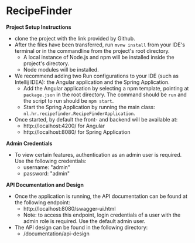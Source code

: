 # RecipeFinder

**Project Setup Instructions**
* clone the project with the link provided by Github.
* After the files have been transferred, run `mvnw install` from your IDE's terminal or in the commandline from the project's root directory.
    * A local instance of Node.js and npm will be installed inside the project's directory.
    * Node modules will be installed.
* We recommend adding two Run configurations to your IDE (such as Intellij IDEA): the Angular application and the Spring Application.
    * Add the Angular application by selecting a npm template, pointing at `package.json` in the root directory. The command should be `run` and the script to run should be `npm start`.
    * Start the Spring Application by running the main class: `nl.hr.recipefinder.RecipeFinderApplication`.
* Once started, by default the front- and backend will be available at:
    * http://localhost:4200/ for Angular
    * http://localhost:8080/ for Spring Application

**Admin Credentials**
* To view certain features, authentication as an admin user is required. Use the following credentials: 
    * username: "admin" 
    * password: "admin"

**API Documentation and Design**
* Once the application is running, the API documentation can be found at the following endpoint:
    * http://localhost:8080/swagger-ui.html
    * Note: to access this endpoint, login credentials of a user with the admin role is required. Use the default admin user. 
* The API design can be found in the following directory:
    * /documentation/api-design
